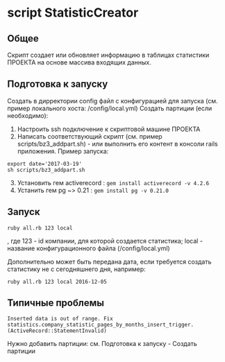 # script StatisticCreator

## Общее
 Скрипт создает или обновляет информацию в таблицах статистики ПРОЕКТА на основе массива входящих данных.

## Подготовка к запуску
 Создать в дирректории config файл с конфигурацией для запуска (см. пример локального хоста: /config/local.yml)
 Создать партиции (если необходимо):
  1. Настроить ssh подключение к скриптовой машине ПРОЕКТА
  2. Написать соответствующий скрипт (см. пример scripts/bz3_addpart.sh) - или выполнить его контент в консоли rails приложения. Пример запуска:
   ```
   export date='2017-03-19'
   sh scripts/bz3_addpart.sh
   ```
  3. Установить гем activerecord : `gem install activerecord -v 4.2.6`
  4. Устанить гем pg ~> 0.21 : `gem install pg -v 0.21.0`

## Запуск
 ```
 ruby all.rb 123 local
 ```
 , где 123 - id компании, для которой создается статистика;
 local - название конфигурационного файла (/config/local.yml)

 Дополнительно может быть передана дата, если требуется создать статистику не с сегодняшнего дня, например:
 ```
 ruby all.rb 123 local 2016-12-05
 ```
## Типичные проблемы
 ```
 Inserted data is out of range. Fix statistics.company_statistic_pages_by_months_insert_trigger. (ActiveRecord::StatementInvalid)
 ```
 Нужно добавить партиции: см. Подготовка к запуску - Создать партиции
